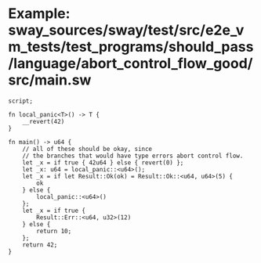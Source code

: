 # Example: sway_sources/sway/test/src/e2e_vm_tests/test_programs/should_pass/language/abort_control_flow_good/src/main.sw

```sway
script;

fn local_panic<T>() -> T {
    __revert(42)
}

fn main() -> u64 {
    // all of these should be okay, since
    // the branches that would have type errors abort control flow.
    let _x = if true { 42u64 } else { revert(0) };
    let _x: u64 = local_panic::<u64>();
    let _x = if let Result::Ok(ok) = Result::Ok::<u64, u64>(5) {
        ok
    } else {
        local_panic::<u64>()
    };
    let _x = if true {
        Result::Err::<u64, u32>(12)
    } else {
        return 10;
    };
    return 42;
}

```
